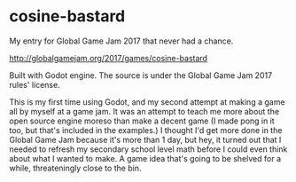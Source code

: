# cosine-bastard
My entry for Global Game Jam 2017 that never had a chance.

http://globalgamejam.org/2017/games/cosine-bastard

Built with Godot engine. The source is under the Global Game Jam 2017 rules' license. 

This is my first time using Godot, and my second attempt at making a game all by myself at a game jam.
It was an attempt to teach me more about the open source engine moreso than make a decent game (I made pong in it too, but that's included in the examples.)
I thought I'd get more done in the Global Game Jam because it's more than 1 day, but hey, it turned out that I needed to refresh my secondary school level math before I could even think about what I wanted to make.
A game idea that's going to be shelved for a while, threateningly close to the bin.
